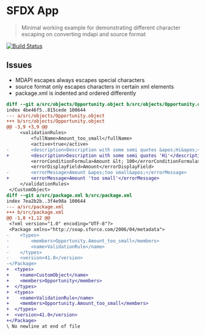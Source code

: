 # SFDX App

> Minimal working example for demonstrating different character escaping on converting mdapi and source format

[![Build Status](https://travis-ci.org/amtrack/mwe-character-escaping-between-mdapi-and-source.svg?branch=master)](https://travis-ci.org/amtrack/mwe-character-escaping-between-mdapi-and-source)

## Issues

  - MDAPI escapes always escapes special characters
  - source format only escapes characters in certain xml elements
  - package.xml is indented and ordered differently

```diff
diff --git a/src/objects/Opportunity.object b/src/objects/Opportunity.object
index 4be46f5..815cede 100644
--- a/src/objects/Opportunity.object
+++ b/src/objects/Opportunity.object
@@ -3,9 +3,9 @@
     <validationRules>
         <fullName>Amount_too_small</fullName>
         <active>true</active>
-        <description>Description with some semi quotes &apos;Hi&apos;</description>
+        <description>Description with some semi quotes 'Hi'</description>
         <errorConditionFormula>Amount &lt; 100</errorConditionFormula>
         <errorDisplayField>Amount</errorDisplayField>
-        <errorMessage>Amount &apos;too small&apos;</errorMessage>
+        <errorMessage>Amount 'too small'</errorMessage>
     </validationRules>
 </CustomObject>
diff --git a/src/package.xml b/src/package.xml
index 7ea2b2b..3f4e98a 100644
--- a/src/package.xml
+++ b/src/package.xml
@@ -1,8 +1,12 @@
 <?xml version="1.0" encoding="UTF-8"?>
 <Package xmlns="http://soap.sforce.com/2006/04/metadata">
-    <types>
-        <members>Opportunity.Amount_too_small</members>
-        <name>ValidationRule</name>
-    </types>
-    <version>41.0</version>
-</Package>
+  <types>
+    <name>CustomObject</name>
+    <members>Opportunity</members>
+  </types>
+  <types>
+    <name>ValidationRule</name>
+    <members>Opportunity.Amount_too_small</members>
+  </types>
+  <version>41.0</version>
+</Package>
\ No newline at end of file
```
